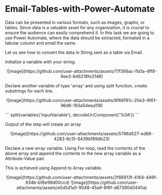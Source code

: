 # Email-Tables-with-Power-Automate
Data can be presented in various formats, such as images, graphs, or tables. Since data is a valuable asset for any organization, it is crucial to ensure the audience can easily comprehend it.
In this task we are going to use Power Automate, where the data should be extracted, formated in a tabular column and email the same.

Let us see how to convert the data in String sent as a table via Email.


Initialize a variable with your string.
<p align="center">
![image](https://github.com/user-attachments/assets/17f366ac-fb0a-4ff8-9ee3-846218fe3146)
</p>

Declare another variable of type 'array' and using split function, create substrings for each line.
<p align="center">
![image](https://github.com/user-attachments/assets/8f66f91c-20e3-4f61-96d6-193a54eea118)
</p>  
```
split(variables('inputVariable'), decodeUriComponent('%0A'))
```

Output of the step will create an array
<p align="center">
![image](https://github.com/user-attachments/assets/5798d527-ed88-4283-8c15-6439bf89db23)
</p>  

Declare a new array variable. Using For-loop, read the contents of the above array and append the contents to the new array variable as a Attribute-Value pair.

This is achieved using Append to Array variable.
<p align="center">
![image](https://github.com/user-attachments/assets/2f66913f-4164-446f-934b-bf6e98d00ccd)
![image](https://github.com/user-attachments/assets/e5d5d1a5-9048-45a9-8f8f-d67390d0440a)
</p>  

